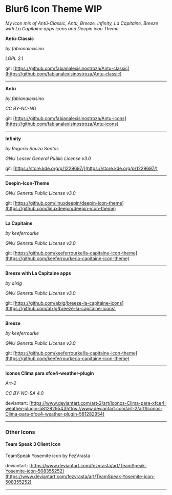 Blur6 Icon Theme WIP
====================

*My Icon mix of Antü-Classic, Antü, Breeze, Infinity, La Capitaine, Breeze with La Capitaine apps icons and Deepin icon Theme.*

**Antü-Classic** 

*by fabianalexisino*

*LGPL 2.1*

git: [https://github.com/fabianalexisinostroza/Antu-classic](https://github.com/fabianalexisinostroza/Antu-classic)

___

**Antü**

*by fabianalexisino*

*CC BY-NC-ND*

git: [https://github.com/fabianalexisinostroza/Antu-icons](https://github.com/fabianalexisinostroza/Antu-icons)

___

**Infinity**

*by Rogerio Souza Santos*

*GNU Lesser General Public License v3.0*

git: [https://store.kde.org/p/1229697/](https://store.kde.org/p/1229697/)

___

**Deepin-Icon-Theme**

*GNU General Public License v3.0*

git: [https://github.com/linuxdeepin/deepin-icon-theme](https://github.com/linuxdeepin/deepin-icon-theme)

 ___

**La Capitaine**

*by keeferrourke*

*GNU General Public License v3.0*

git: [https://github.com/keeferrourke/la-capitaine-icon-theme](https://github.com/keeferrourke/la-capitaine-icon-theme)

 ___


**Breeze with La Capitaine apps**

*by alxlg*

*GNU General Public License v3.0*

git: [https://github.com/alxlg/breeze-la-capitaine-icons](https://github.com/alxlg/breeze-la-capitaine-icons)
 ___


**Breeze**

*by keeferrourke*

*GNU General Public License v3.0*

git: [https://github.com/keeferrourke/la-capitaine-icon-theme](https://github.com/keeferrourke/la-capitaine-icon-theme)
 ___


**Iconos Clima para xfce4-weather-plugin**

*Art-2*

*CC BY-NC-SA 4.0*

deviantart: [https://www.deviantart.com/art-2/art/Iconos-Clima-para-xfce4-weather-plugin-581282954](https://www.deviantart.com/art-2/art/Iconos-Clima-para-xfce4-weather-plugin-581282954)

 ___


### Other Icons

#### Team Speak 3 Client Icon

TeamSpeak Yosemite icon by FezVrasta

deviantart: [https://www.deviantart.com/fezvrasta/art/TeamSpeak-Yosemite-icon-508355252](https://www.deviantart.com/fezvrasta/art/TeamSpeak-Yosemite-icon-508355252)
___